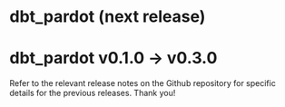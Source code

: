 # dbt_pardot (next release)

# dbt_pardot v0.1.0 -> v0.3.0
Refer to the relevant release notes on the Github repository for specific details for the previous releases. Thank you!